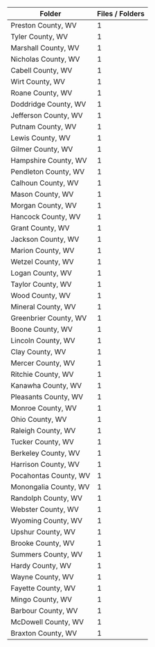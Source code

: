 | Folder                |   Files / Folders |
|-----------------------|-------------------|
| Preston County, WV    |                 1 |
| Tyler County, WV      |                 1 |
| Marshall County, WV   |                 1 |
| Nicholas County, WV   |                 1 |
| Cabell County, WV     |                 1 |
| Wirt County, WV       |                 1 |
| Roane County, WV      |                 1 |
| Doddridge County, WV  |                 1 |
| Jefferson County, WV  |                 1 |
| Putnam County, WV     |                 1 |
| Lewis County, WV      |                 1 |
| Gilmer County, WV     |                 1 |
| Hampshire County, WV  |                 1 |
| Pendleton County, WV  |                 1 |
| Calhoun County, WV    |                 1 |
| Mason County, WV      |                 1 |
| Morgan County, WV     |                 1 |
| Hancock County, WV    |                 1 |
| Grant County, WV      |                 1 |
| Jackson County, WV    |                 1 |
| Marion County, WV     |                 1 |
| Wetzel County, WV     |                 1 |
| Logan County, WV      |                 1 |
| Taylor County, WV     |                 1 |
| Wood County, WV       |                 1 |
| Mineral County, WV    |                 1 |
| Greenbrier County, WV |                 1 |
| Boone County, WV      |                 1 |
| Lincoln County, WV    |                 1 |
| Clay County, WV       |                 1 |
| Mercer County, WV     |                 1 |
| Ritchie County, WV    |                 1 |
| Kanawha County, WV    |                 1 |
| Pleasants County, WV  |                 1 |
| Monroe County, WV     |                 1 |
| Ohio County, WV       |                 1 |
| Raleigh County, WV    |                 1 |
| Tucker County, WV     |                 1 |
| Berkeley County, WV   |                 1 |
| Harrison County, WV   |                 1 |
| Pocahontas County, WV |                 1 |
| Monongalia County, WV |                 1 |
| Randolph County, WV   |                 1 |
| Webster County, WV    |                 1 |
| Wyoming County, WV    |                 1 |
| Upshur County, WV     |                 1 |
| Brooke County, WV     |                 1 |
| Summers County, WV    |                 1 |
| Hardy County, WV      |                 1 |
| Wayne County, WV      |                 1 |
| Fayette County, WV    |                 1 |
| Mingo County, WV      |                 1 |
| Barbour County, WV    |                 1 |
| McDowell County, WV   |                 1 |
| Braxton County, WV    |                 1 |